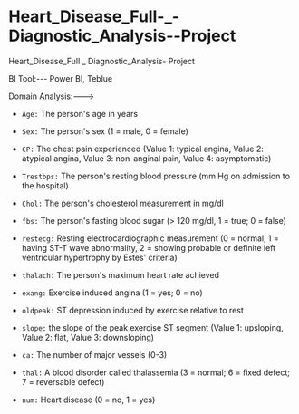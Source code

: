 # Heart_Disease_Full-_-Diagnostic_Analysis--Project
Heart_Disease_Full _ Diagnostic_Analysis- Project

BI Tool:--- Power BI, Teblue

Domain Analysis:--->

- `Age:` The person's age in years

- `Sex:` The person's sex (1 = male, 0 = female)

- `CP:` The chest pain experienced (Value 1: typical angina, Value 2: atypical angina, Value 3: non-anginal pain, Value 4: asymptomatic)

- `Trestbps:` The person's resting blood pressure (mm Hg on admission to the hospital)

- `Chol:` The person's cholesterol measurement in mg/dl

- `fbs:` The person's fasting blood sugar (> 120 mg/dl, 1 = true; 0 = false)

- `restecg:` Resting electrocardiographic measurement (0 = normal, 1 = having ST-T wave abnormality, 2 = showing probable or definite left ventricular hypertrophy by Estes' criteria)

- `thalach:` The person's maximum heart rate achieved

- `exang:` Exercise induced angina (1 = yes; 0 = no)

- `oldpeak:` ST depression induced by exercise relative to rest

- `slope:` the slope of the peak exercise ST segment (Value 1: upsloping, Value 2: flat, Value 3: downsloping)

- `ca:` The number of major vessels (0-3)

- `thal:` A blood disorder called thalassemia (3 = normal; 6 = fixed defect; 7 = reversable defect)

- `num:` Heart disease (0 = no, 1 = yes)


